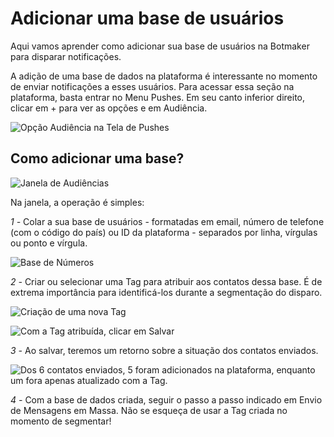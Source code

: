 # Adicionar uma base de usuários

Aqui vamos aprender como adicionar sua base de usuários na Botmaker para disparar notificações.

A adição de uma base de dados na plataforma é interessante no momento de enviar notificações a esses usuários. Para acessar essa seção na plataforma, basta entrar no Menu Pushes. Em seu canto inferior direito, clicar em + para ver as opções e em Audiência.

![Opção Audiência na Tela de Pushes](https://blobscdn.gitbook.com/v0/b/gitbook-28427.appspot.com/o/assets%2F-LYT2N0Q25nhdCZc_eB_%2F-La0ogr5iGogibvguU8I%2F-La0qGPgQA5Y7IkpJd3z%2FCaptura%20de%20Tela%202019-03-15%20a%CC%80s%2011.54.20.png?alt=media&token=3032a84d-499d-48a0-a4b5-5477047c8e88)

## Como adicionar uma base?

![Janela de Audiências](https://blobscdn.gitbook.com/v0/b/gitbook-28427.appspot.com/o/assets%2F-LYT2N0Q25nhdCZc_eB_%2F-La0ogr5iGogibvguU8I%2F-La0qjwIlCuQNHoWUheg%2FCaptura%20de%20Tela%202019-03-15%20a%CC%80s%2011.56.29.png?alt=media&token=59ebf43d-2386-47c8-8737-4b432fa9ce72)

Na janela, a operação é simples:

*1 -* Colar a sua base de usuários - formatadas em email, número de telefone (com o código do país) ou ID da plataforma - separados por linha, vírgulas ou ponto e vírgula.

![Base de Números](https://blobscdn.gitbook.com/v0/b/gitbook-28427.appspot.com/o/assets%2F-LYT2N0Q25nhdCZc_eB_%2F-La0ogr5iGogibvguU8I%2F-La0tHyajbOVZMBRUxo_%2FCaptura%20de%20Tela%202019-03-15%20a%CC%80s%2012.03.47.png?alt=media&token=757914af-ad11-439b-b7c2-ec5c22cde4d1)

*2 -* Criar ou selecionar uma Tag para atribuir aos contatos dessa base. É de extrema importância para identificá-los durante a segmentação do disparo.

![Criação de uma nova Tag](https://blobscdn.gitbook.com/v0/b/gitbook-28427.appspot.com/o/assets%2F-LYT2N0Q25nhdCZc_eB_%2F-La0ogr5iGogibvguU8I%2F-La0u6y6QotOjrpSYZ14%2FCaptura%20de%20Tela%202019-03-15%20a%CC%80s%2012.04.33.png?alt=media&token=93bc6756-6d27-43d9-a508-b024f19d82cf)

![Com a Tag atribuída, clicar em Salvar](https://blobscdn.gitbook.com/v0/b/gitbook-28427.appspot.com/o/assets%2F-LYT2N0Q25nhdCZc_eB_%2F-La0ogr5iGogibvguU8I%2F-La0u1vw_DXb0EeW0b-C%2FCaptura%20de%20Tela%202019-03-15%20a%CC%80s%2012.04.55.png?alt=media&token=1e11dc9e-9fb8-4011-b7ba-29f1ff3c0b51)

*3 -* Ao salvar, teremos um retorno sobre a situação dos contatos enviados.  


![Dos 6 contatos enviados, 5 foram adicionados na plataforma, enquanto um fora apenas atualizado com a Tag.](https://blobscdn.gitbook.com/v0/b/gitbook-28427.appspot.com/o/assets%2F-LYT2N0Q25nhdCZc_eB_%2F-La0ogr5iGogibvguU8I%2F-La0uMk8v96dpwX9HVc6%2FCaptura%20de%20Tela%202019-03-15%20a%CC%80s%2012.06.25.png?alt=media&token=e3e0dd7f-9ac5-40d4-8706-4af3ce8b406a)

*4 -* Com a base de dados criada, seguir o passo a passo indicado em Envio de Mensagens em Massa. Não se esqueça de usar a Tag criada no momento de segmentar!
